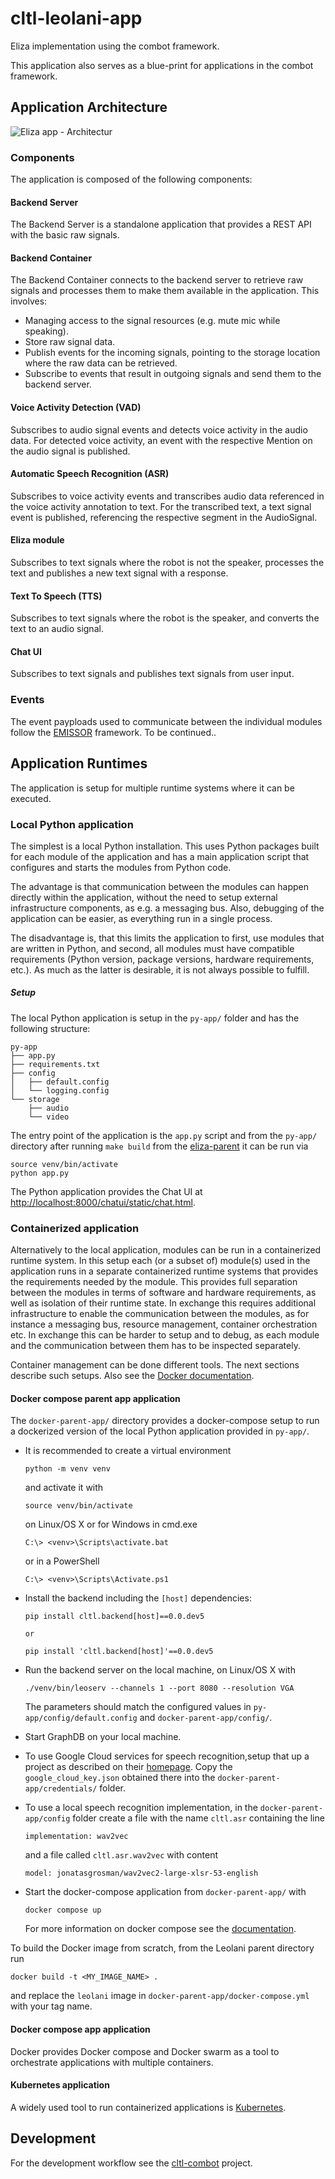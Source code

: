 # cltl-leolani-app

Eliza implementation using the combot framework.

This application also serves as a blue-print for applications in the combot framework.

## Application Architecture

![Eliza app - Architectur](doc/ElizaCombot.png)

### Components

The application is composed of the following components:

#### Backend Server

The Backend Server is a standalone application that provides a REST API with the basic raw signals.

#### Backend Container

The Backend Container connects to the backend server to retrieve raw signals and processes them to
make them available in the application. This involves:
* Managing access to the signal resources (e.g. mute mic while speaking).
* Store raw signal data.
* Publish events for the incoming signals, pointing to the storage location where the raw data can be retrieved.
* Subscribe to events that result in outgoing signals and send them to the backend server.

#### Voice Activity Detection (VAD)

Subscribes to audio signal events and detects voice activity in the audio data. For detected voice activity,
an event with the respective Mention on the audio signal is published.

#### Automatic Speech Recognition (ASR)

Subscribes to voice activity events and transcribes audio data referenced in the voice activity annotation
to text. For the transcribed text, a text signal event is published, referencing the respective segment in the
AudioSignal.

#### Eliza module

Subscribes to text signals where the robot is not the speaker, processes the text and publishes a new text signal
with a response.

#### Text To Speech (TTS)

Subscribes to text signals where the robot is the speaker, and converts the text to an audio signal.

#### Chat UI

Subscribes to text signals and publishes text signals from user input. 


### Events

The event payploads used to communicate between the individual modules follow the
[EMISSOR](https://github.com/leolani/EMISSOR.git) framework. To be continued..

## Application Runtimes

The application is setup for multiple runtime systems where it can be executed.

### Local Python application

The simplest is a local Python installation. This uses Python packages built for each module of the application
and has a main application script that configures and starts the modules from Python code.

The advantage is that communication between the modules can happen directly within the application, without the
need to setup external infrastructure components, as e.g. a messaging bus. Also, debugging of the application
can be easier, as everything run in a single process.

The disadvantage is, that this limits the application to first, use modules that are written in Python, and second,
all modules must have compatible requirements (Python version, package versions, hardware requirements, etc.).
As much as the latter is desirable, it is not always possible to fulfill.

##### Setup

The local Python application is setup in the `py-app/` folder and has the following structure:

    py-app
    ├── app.py
    ├── requirements.txt
    ├── config
    │   ├── default.config
    │   └── logging.config
    └── storage
        ├── audio
        └── video

The entry point of the application is the `app.py` script and from the `py-app/` directory after running `make build`
from the [eliza-parent](https://github.com/leolani/eliza-parent) it can be run via

    source venv/bin/activate
    python app.py

The Python application provides the Chat UI at [http://localhost:8000/chatui/static/chat.html]().

### Containerized application

Alternatively to the local application, modules can be run in a containerized runtime system. In this setup
each (or a subset of) module(s) used in the application runs in a separate containerized runtime systems that
provides the requirements needed by the module. This provides full separation between the modules in terms of
software and hardware requirements, as well as isolation of their runtime state. In exchange this requires
additional infrastructure to enable the communication between the modules, as for instance a messaging bus,
resource management, container orchestration etc. In exchange this can be harder to setup and to debug, as
each module and the communication between them has to be inspected separately.

Container management can be done different tools. The next sections describe such setups. Also
see the [Docker documentation](https://docs.docker.com/get-started/orchestration/).

#### Docker compose parent app application

The `docker-parent-app/` directory provides a docker-compose setup to run a dockerized version of the local Python
application provided in `py-app/`.

* It is recommended to create a virtual environment

      python -m venv venv

  and activate it with

      source venv/bin/activate

  on Linux/OS X or for Windows in cmd.exe

      C:\> <venv>\Scripts\activate.bat

  or in a PowerShell

      C:\> <venv>\Scripts\Activate.ps1

* Install the backend including the `[host]` dependencies:

      pip install cltl.backend[host]==0.0.dev5
      
      or
      
      pip install 'cltl.backend[host]'==0.0.dev5

* Run the backend server on the local machine, on Linux/OS X with

      ./venv/bin/leoserv --channels 1 --port 8080 --resolution VGA

  The parameters should match the configured values in `py-app/config/default.config` and `docker-parent-app/config/`.

* Start GraphDB on your local machine.

* To use Google Cloud services for speech recognition,setup that up a project as described on their [homepage](https://cloud.google.com/speech-to-text/docs/before-you-begin).
  Copy the `google_cloud_key.json` obtained there into the `docker-parent-app/credentials/` folder.

* To use a local speech recognition implementation, in the `docker-parent-app/config` folder create a
  file with the name `cltl.asr` containing the line

      implementation: wav2vec

  and a file called `cltl.asr.wav2vec` with content

      model: jonatasgrosman/wav2vec2-large-xlsr-53-english

* Start the docker-compose application from `docker-parent-app/` with

      docker compose up

  For more information on docker compose see the [documentation](https://docs.docker.com/compose/).

To build the Docker image from scratch, from the Leolani parent directory run

    docker build -t <MY_IMAGE_NAME> .

and replace the `leolani` image in `docker-parent-app/docker-compose.yml` with your tag name.


#### Docker compose app application

Docker provides Docker compose and Docker swarm as a tool to orchestrate applications with multiple containers.

#### Kubernetes application

A widely used tool to run containerized applications is [Kubernetes](https://kubernetes.io).

## Development

For the development workflow see the [cltl-combot](https://github.com/leolani/cltl-combot) project.
